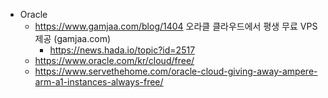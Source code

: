 - Oracle
  - https://www.gamjaa.com/blog/1404 오라클 클라우드에서 평생 무료 VPS 제공 (gamjaa.com)
    - https://news.hada.io/topic?id=2517 
  - https://www.oracle.com/kr/cloud/free/
  - https://www.servethehome.com/oracle-cloud-giving-away-ampere-arm-a1-instances-always-free/

